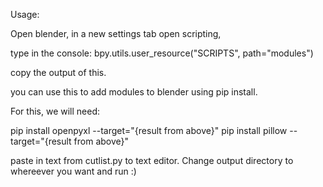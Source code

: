 Usage: 

Open blender, in a new settings tab open scripting,

type in the console: bpy.utils.user_resource("SCRIPTS", path="modules")

copy the output of this. 

you can use this to add modules to blender using pip install. 

For this, we will need: 

pip install openpyxl --target="{result from above}"
pip install pillow --target="{result from above}"

paste in text from cutlist.py to text editor. Change output directory to whereever you want and run :) 
